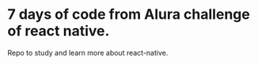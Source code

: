 # 7 days of code from Alura challenge of react native.

Repo to study and learn more about react-native.
